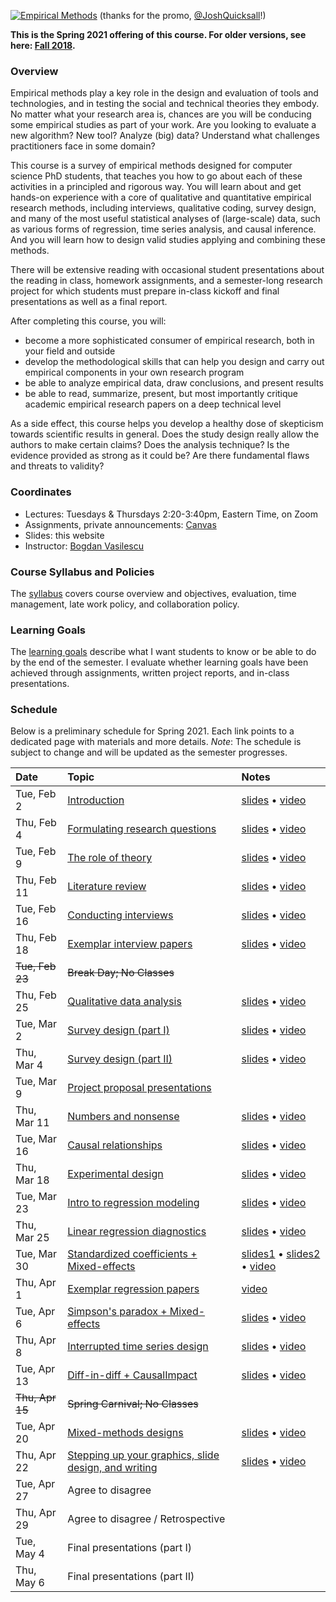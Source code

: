 [![Empirical Methods](assets/promo/promo.001.jpeg)](https://www.youtube.com/watch?v=TFkcCqmlLms "17-803 Empirical Methods")
(thanks for the promo, [@JoshQuicksall](https://twitter.com/JoshQuicksall)!)

**This is the Spring 2021 offering of this course. For older versions, see here: [Fall 2018](https://bvasiles.github.io/empirical-methods/fall-2018).**

### Overview

Empirical methods play a key role in the design and evaluation of tools and technologies, and in testing the social and technical theories they embody. No matter what your research area is, chances are you will be conducing some empirical studies as 
part of your work. Are you looking to evaluate a new algorithm? New tool? 
Analyze (big) data? Understand what challenges practitioners face in some domain? 

This course is a survey of empirical methods designed for computer 
science PhD students, that teaches you how to go about each of these activities in a principled and rigorous way. You will learn about and get hands-on experience with a core of qualitative and quantitative empirical research methods, including interviews, 
qualitative coding, survey design, and many of the most useful statistical analyses of (large-scale) data, such as various forms of regression, time series analysis, and causal inference. And you will learn how to design valid studies applying and combining these methods.

There will be extensive reading with occasional student presentations about 
the reading in class, homework assignments, and a semester-long research 
project for which students must prepare in-class kickoff and final presentations 
as well as a final report.

After completing this course, you will:

-  become a more sophisticated consumer of empirical research, both in your field and outside
-  develop the methodological skills that can help you design and carry out empirical components in your own research program
-  be able to analyze empirical data, draw conclusions, and present results 
-  be able to read, summarize, present, but most importantly critique academic empirical research papers on a deep technical level

As a side effect, this course helps you develop a healthy dose of skepticism towards scientific results in general. Does the study design really allow the authors to make certain claims? Does the analysis technique? Is the evidence provided as strong as it could be? Are there fundamental flaws and threats to validity?

### Coordinates
- Lectures: Tuesdays & Thursdays 2:20-3:40pm, Eastern Time, on Zoom
- Assignments, private announcements: [Canvas](https://canvas.cmu.edu/courses/22393)
- Slides: this website
- Instructor: [Bogdan Vasilescu](https://bvasiles.github.io)

### Course Syllabus and Policies
The [syllabus](syllabus.md) covers course overview and objectives, evaluation, 
time management, late work policy, and collaboration policy.

### Learning Goals
The [learning goals](learning-goals.md) describe what I want students to know 
or be able to do by the end of the semester. 
I evaluate whether learning goals have been achieved through assignments, 
written project reports, and in-class presentations.


### Schedule

Below is a preliminary schedule for Spring 2021. Each link points to a dedicated page with materials and more details.
*Note*: The schedule is subject to change and will be updated as the semester progresses. 

| Date        		| Topic 	| Notes |
| :------------- 	|:--------|:-------- |
Tue, Feb 2 | [Introduction](pages/feb02-intro.md) | [slides](slides/01-intro.pdf) • [video](https://youtu.be/JdXipJ6xpgM)
Thu, Feb 4 | [Formulating research questions](pages/feb04-rqs.md) | [slides](slides/02-rqs.pdf) • [video](https://youtu.be/MNLXuDKzy4U)
Tue, Feb 9 | [The role of theory](pages/feb09-theory.md) | [slides](slides/03-theory.pdf) • [video](https://youtu.be/07O19aaKfU0)
Thu, Feb 11 | [Literature review](pages/feb11-litreview.md) | [slides](slides/04-litreview.pdf) • [video](https://youtu.be/vuUZYaJJVas)
Tue, Feb 16 | [Conducting interviews](pages/feb16-interviews.md) | [slides](slides/05-interviewing.pdf) • [video](https://youtu.be/G9v9wewVgt0)
Thu, Feb 18 | [Exemplar interview papers](pages/feb18-interviews-examples.md) | [slides](slides/06-interviewing-examples.pdf) • [video](https://youtu.be/NmCyLJQgUmA)
~~Tue, Feb 23~~ | ~~Break Day; No Classes~~ |
Thu, Feb 25 | [Qualitative data analysis](pages/feb25-coding.md) | [slides](slides/07-qualitative-coding.pdf) • [video](https://youtu.be/8YgYauoOnb0)
Tue, Mar 2 | [Survey design (part I)](pages/mar02-mar04-surveys.md) | [slides](slides/08-survey-design.pdf) • [video](https://youtu.be/xqkpjAVof6w)
Thu, Mar 4 | [Survey design (part II)](pages/mar02-mar04-surveys.md) | [slides](slides/08-survey-design.pdf) • [video](https://youtu.be/Rov8mTxTvW4)
Tue, Mar 9 | [Project proposal presentations](pages/mar09-proposals.md) | 
Thu, Mar 11 | [Numbers and nonsense](pages/mar11-numbers.md) | [slides](slides/10-experiments-pt1.pdf) • [video](https://youtu.be/HiCYuUUsa4A)
Tue, Mar 16 | [Causal relationships](pages/mar16-experiments.md) | [slides](slides/11-experiments-pt2.pdf) • [video](https://youtu.be/SzZXGtgdoV4)
Thu, Mar 18 | [Experimental design](pages/mar18-experiments-pt2.md) | [slides](slides/12-experiments-pt3.pdf) • [video](https://youtu.be/OfwR8W3xiec)
Tue, Mar 23 | [Intro to regression modeling](pages/mar23-regression-pt1.md) | [slides](slides/13-regression-pt1.pdf) • [video](https://youtu.be/thvgtVTiaDQ)
Thu, Mar 25 | [Linear regression diagnostics](pages/mar25-regression-pt2.md) | [slides](slides/14-regression-pt2.pdf) • [video](https://youtu.be/pq_wDYZPOKY)
Tue, Mar 30 | [Standardized coefficients + Mixed-effects](pages/mar30-regression-pt3.md) | [slides1](slides/15-zscore.html) • [slides2](slides/15-blr.html) • [video](https://youtu.be/rLoEDu9enQg)
Thu, Apr 1 | [Exemplar regression papers](pages/apr01-regression-examples.md) | [video](https://youtu.be/UK_n8YqH79I)
Tue, Apr 6 | [Simpson's paradox + Mixed-effects](pages/apr06-regression-pt5.md) | [slides](slides/17-mixed-effects.html)  • [video](https://youtu.be/PvHd_GqH6Tw)
Thu, Apr 8 | [Interrupted time series design](pages/apr08-its.md) | [slides](slides/18-its.pdf)  • [video](https://youtu.be/eryUi8jIDm4)
Tue, Apr 13 | [Diff-in-diff + CausalImpact](pages/apr13-diff-in-diff.md) | [slides](slides/19-diff-in-diff.pdf)  • [video](https://youtu.be/IZXPdvceOZQ)
~~Thu, Apr 15~~ | ~~Spring Carnival; No Classes~~ |
Tue, Apr 20 | [Mixed-methods designs](pages/apr20-mixed-methods.md) | [slides](slides/20-mixed-methods.pdf) • [video](https://youtu.be/Ul6nyB0ckvA)
Thu, Apr 22 | [Stepping up your graphics, slide design, and writing](pages/apr22-research-production.md) | [slides](slides/21-research-production.pdf) • [video](https://youtu.be/WsRU9zRopWk)
Tue, Apr 27 | Agree to disagree |
Thu, Apr 29 | Agree to disagree / Retrospective |
Tue, May 4 | Final presentations (part I) |
Thu, May 6 | Final presentations (part II) |


